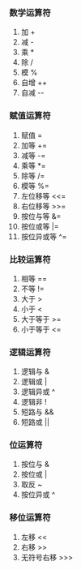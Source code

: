 ### **数学运算符**
1. 加 +
2. 减 -
3. 乘 *
4. 除 /
5. 模 %
6. 自增 ++
7. 自减 --

### **赋值运算符**
1. 赋值 =
2. 加等 +=
3. 减等 -=
4. 乘等 *=
5. 除等 /=
6. 模等 %=
7. 左位移等 <<=
8. 右位移等 >>=
9. 按位与等 &=
10. 按位或等 |=
11. 按位异或等 ^=

### **比较运算符**
1. 相等 ==
2. 不等 !=
3. 大于 >
4. 小于 <
5. 大于等于 >=
6. 小于等于 <=

### **逻辑运算符**
1. 逻辑与 &
2. 逻辑或 |
3. 逻辑异或 ^
4. 逻辑非 !
5. 短路与 &&
6. 短路或 ||

### **位运算符**
1. 按位与 &
2. 按位或 |
3. 取反 ~
4. 按位异或 ^

### **移位运算符**
1. 左移 << 
2. 右移 >> 
3. 无符号右移 >>>  
